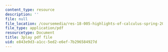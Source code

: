```yaml
---
content_type: resource
description: ''
file: null
file_location: /coursemedia/res-18-005-highlights-of-calculus-spring-2010/e843e9d3a1cc5ed2e6ef7b296584927d_WU1m2QQrlho.pdf
file_type: application/pdf
resourcetype: Document
title: 3play pdf file
uid: e843e9d3-a1cc-5ed2-e6ef-7b296584927d
---
```

